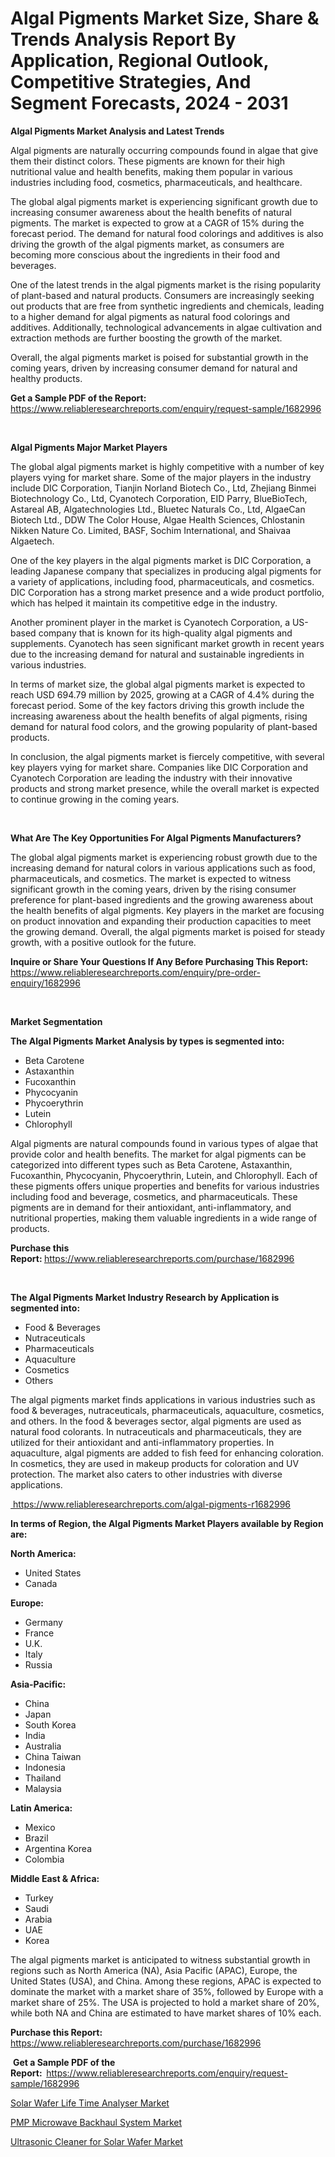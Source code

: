 <p><h1>Algal Pigments Market Size, Share & Trends Analysis Report By Application, Regional Outlook, Competitive Strategies, And Segment Forecasts, 2024 - 2031</h1></p><p><strong>Algal Pigments Market Analysis and Latest Trends</strong></p>
<p><p>Algal pigments are naturally occurring compounds found in algae that give them their distinct colors. These pigments are known for their high nutritional value and health benefits, making them popular in various industries including food, cosmetics, pharmaceuticals, and healthcare.</p><p>The global algal pigments market is experiencing significant growth due to increasing consumer awareness about the health benefits of natural pigments. The market is expected to grow at a CAGR of 15% during the forecast period. The demand for natural food colorings and additives is also driving the growth of the algal pigments market, as consumers are becoming more conscious about the ingredients in their food and beverages.</p><p>One of the latest trends in the algal pigments market is the rising popularity of plant-based and natural products. Consumers are increasingly seeking out products that are free from synthetic ingredients and chemicals, leading to a higher demand for algal pigments as natural food colorings and additives. Additionally, technological advancements in algae cultivation and extraction methods are further boosting the growth of the market.</p><p>Overall, the algal pigments market is poised for substantial growth in the coming years, driven by increasing consumer demand for natural and healthy products.</p></p>
<p><strong>Get a Sample PDF of the Report:&nbsp;</strong> <a href="https://www.reliableresearchreports.com/enquiry/request-sample/1682996">https://www.reliableresearchreports.com/enquiry/request-sample/1682996</a></p>
<p>&nbsp;</p>
<p><strong>Algal Pigments Major Market Players</strong></p>
<p><p>The global algal pigments market is highly competitive with a number of key players vying for market share. Some of the major players in the industry include DIC Corporation, Tianjin Norland Biotech Co., Ltd, Zhejiang Binmei Biotechnology Co., Ltd, Cyanotech Corporation, EID Parry, BlueBioTech, Astareal AB, Algatechnologies Ltd., Bluetec Naturals Co., Ltd, AlgaeCan Biotech Ltd., DDW The Color House, Algae Health Sciences, Chlostanin Nikken Nature Co. Limited, BASF, Sochim International, and Shaivaa Algaetech.</p><p>One of the key players in the algal pigments market is DIC Corporation, a leading Japanese company that specializes in producing algal pigments for a variety of applications, including food, pharmaceuticals, and cosmetics. DIC Corporation has a strong market presence and a wide product portfolio, which has helped it maintain its competitive edge in the industry.</p><p>Another prominent player in the market is Cyanotech Corporation, a US-based company that is known for its high-quality algal pigments and supplements. Cyanotech has seen significant market growth in recent years due to the increasing demand for natural and sustainable ingredients in various industries.</p><p>In terms of market size, the global algal pigments market is expected to reach USD 694.79 million by 2025, growing at a CAGR of 4.4% during the forecast period. Some of the key factors driving this growth include the increasing awareness about the health benefits of algal pigments, rising demand for natural food colors, and the growing popularity of plant-based products.</p><p>In conclusion, the algal pigments market is fiercely competitive, with several key players vying for market share. Companies like DIC Corporation and Cyanotech Corporation are leading the industry with their innovative products and strong market presence, while the overall market is expected to continue growing in the coming years.</p></p>
<p>&nbsp;</p>
<p><strong>What Are The Key Opportunities For Algal Pigments Manufacturers?</strong></p>
<p><p>The global algal pigments market is experiencing robust growth due to the increasing demand for natural colors in various applications such as food, pharmaceuticals, and cosmetics. The market is expected to witness significant growth in the coming years, driven by the rising consumer preference for plant-based ingredients and the growing awareness about the health benefits of algal pigments. Key players in the market are focusing on product innovation and expanding their production capacities to meet the growing demand. Overall, the algal pigments market is poised for steady growth, with a positive outlook for the future.</p></p>
<p><strong>Inquire or Share Your Questions If Any Before Purchasing This Report:</strong> <a href="https://www.reliableresearchreports.com/enquiry/pre-order-enquiry/1682996">https://www.reliableresearchreports.com/enquiry/pre-order-enquiry/1682996</a></p>
<p>&nbsp;</p>
<p><strong>Market Segmentation</strong></p>
<p><strong>The Algal Pigments Market Analysis by types is segmented into:</strong></p>
<p><ul><li>Beta Carotene</li><li>Astaxanthin</li><li>Fucoxanthin</li><li>Phycocyanin</li><li>Phycoerythrin</li><li>Lutein</li><li>Chlorophyll</li></ul></p>
<p><p>Algal pigments are natural compounds found in various types of algae that provide color and health benefits. The market for algal pigments can be categorized into different types such as Beta Carotene, Astaxanthin, Fucoxanthin, Phycocyanin, Phycoerythrin, Lutein, and Chlorophyll. Each of these pigments offers unique properties and benefits for various industries including food and beverage, cosmetics, and pharmaceuticals. These pigments are in demand for their antioxidant, anti-inflammatory, and nutritional properties, making them valuable ingredients in a wide range of products.</p></p>
<p><strong>Purchase this Report:&nbsp;</strong><a href="https://www.reliableresearchreports.com/purchase/1682996">https://www.reliableresearchreports.com/purchase/1682996</a></p>
<p>&nbsp;</p>
<p><strong>The Algal Pigments Market Industry Research by Application is segmented into:</strong></p>
<p><ul><li>Food & Beverages</li><li>Nutraceuticals</li><li>Pharmaceuticals</li><li>Aquaculture</li><li>Cosmetics</li><li>Others</li></ul></p>
<p><p>The algal pigments market finds applications in various industries such as food & beverages, nutraceuticals, pharmaceuticals, aquaculture, cosmetics, and others. In the food & beverages sector, algal pigments are used as natural food colorants. In nutraceuticals and pharmaceuticals, they are utilized for their antioxidant and anti-inflammatory properties. In aquaculture, algal pigments are added to fish feed for enhancing coloration. In cosmetics, they are used in makeup products for coloration and UV protection. The market also caters to other industries with diverse applications.</p></p>
<p><a href="https://www.reliableresearchreports.com/algal-pigments-r1682996">&nbsp;https://www.reliableresearchreports.com/algal-pigments-r1682996</a></p>
<p><strong>In terms of Region, the Algal Pigments Market Players available by Region are:</strong></p>
<p>
    <p> <strong> North America: </strong>
        <ul>
            <li>United States</li>
            <li>Canada</li>
        </ul>
        </p> 
    <p> <strong> Europe: </strong>
        <ul>
            <li>Germany</li>
            <li>France</li>
            <li>U.K.</li>
            <li>Italy</li>
            <li>Russia</li>
        </ul>
        </p> 
    <p> <strong> Asia-Pacific: </strong>
        <ul>
            <li>China</li>
            <li>Japan</li>
            <li>South Korea</li>
            <li>India</li>
            <li>Australia</li>
            <li>China Taiwan</li>
            <li>Indonesia</li>
            <li>Thailand</li>
            <li>Malaysia</li>
        </ul>
        </p> 
    <p> <strong> Latin America: </strong>
        <ul>
            <li>Mexico</li>
            <li>Brazil</li>
            <li>Argentina Korea</li>
            <li>Colombia</li>
        </ul>
        </p> 
    <p> <strong> Middle East & Africa: </strong>
        <ul>
            <li>Turkey</li>
            <li>Saudi</li>
            <li>Arabia</li>
            <li>UAE</li>
            <li>Korea</li>
        </ul>
    </p>
    </p>
<p><p>The algal pigments market is anticipated to witness substantial growth in regions such as North America (NA), Asia Pacific (APAC), Europe, the United States (USA), and China. Among these regions, APAC is expected to dominate the market with a market share of 35%, followed by Europe with a market share of 25%. The USA is projected to hold a market share of 20%, while both NA and China are estimated to have market shares of 10% each.</p></p>
<p><strong>Purchase this Report: </strong><a href="https://www.reliableresearchreports.com/purchase/1682996">https://www.reliableresearchreports.com/purchase/1682996</a></p>
<p>&nbsp;<strong>Get a Sample PDF of the Report:&nbsp;&nbsp;</strong><a href="https://www.reliableresearchreports.com/enquiry/request-sample/1682996">https://www.reliableresearchreports.com/enquiry/request-sample/1682996</a></p>
<p><strong></strong></p>
<p><p><a href="https://github.com/hskmn/Market-Research-Report-List-1/blob/main/solar-wafer-life-time-analyser-market.md">Solar Wafer Life Time Analyser Market</a></p><p><a href="https://issuu.com/reportprime-2/docs/pmp-microwave-backhaul-system-market-size-2030.ppt">PMP Microwave Backhaul System Market</a></p><p><a href="https://github.com/caylechardson65746/Market-Research-Report-List-1/blob/main/ultrasonic-cleaner-for-solar-wafer-market.md">Ultrasonic Cleaner for Solar Wafer Market</a></p></p>